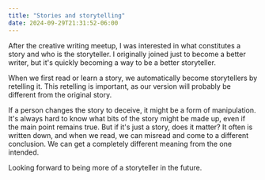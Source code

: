 ```yaml
---
title: "Stories and storytelling"
date: 2024-09-29T21:31:52-06:00
---
```

After the creative writing meetup, I was interested in what constitutes a story and who is the storyteller. I originally joined just to become a better writer, but it's quickly becoming a way to be a better storyteller.

When we first read or learn a story, we automatically become storytellers by retelling it. This retelling is important, as our version will probably be different from the original story.

If a person changes the story to deceive, it might be a form of manipulation. It's always hard to know what bits of the story might be made up, even if the main point remains true. But if it's just a story, does it matter? It often is written down, and when we read, we can misread and come to a different conclusion. We can get a completely different meaning from the one intended.

Looking forward to being more of a storyteller in the future.

